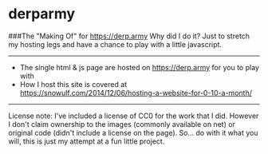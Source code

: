 derparmy
========

###The "Making Of" for https://derp.army
Why did I do it? Just to stretch my hosting legs and have a chance to play with a little javascript.

-----
* The single html & js page are hosted on https://derp.army for you to play with
* How I host this site is covered at https://snowulf.com/2014/12/06/hosting-a-website-for-0-10-a-month/

-----
License note: I've included a license of CC0 for the work that I did. However I don't claim ownership to the images (commonly available on net) or original code (didn't include a license on the page).  So... do with it what you will, this is just my attempt at a fun little project.